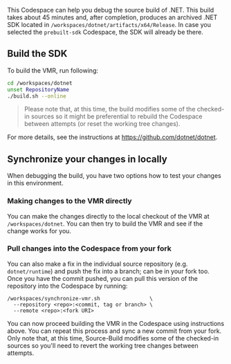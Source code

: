 <!--
########  ########    ###    ########     ######## ##     ## ####  ######
##     ## ##         ## ##   ##     ##       ##    ##     ##  ##  ##    ##
##     ## ##        ##   ##  ##     ##       ##    ##     ##  ##  ##
########  ######   ##     ## ##     ##       ##    #########  ##   ######
##   ##   ##       ######### ##     ##       ##    ##     ##  ##        ##
##    ##  ##       ##     ## ##     ##       ##    ##     ##  ##  ##    ##
##     ## ######## ##     ## ########        ##    ##     ## ####  ######
-->

This Codespace can help you debug the source build of .NET. This build takes about
45 minutes and, after completion, produces an archived .NET SDK located in
`/workspaces/dotnet/artifacts/x64/Release`. In case you selected the `prebuilt-sdk`
Codespace, the SDK will already be there.

## Build the SDK

To build the VMR, run following:
```bash
cd /workspaces/dotnet
unset RepositoryName
./build.sh --online
```

> Please note that, at this time, the build modifies some of the checked-in sources so it might
be preferential to rebuild the Codespace between attempts (or reset the working tree changes).

For more details, see the instructions at https://github.com/dotnet/dotnet.

## Synchronize your changes in locally

When debugging the build, you have two options how to test your changes in this environment.

### Making changes to the VMR directly

You can make the changes directly to the local checkout of the VMR at `/workspaces/dotnet`. You
can then try to build the VMR and see if the change works for you.

### Pull changes into the Codespace from your fork

You can also make a fix in the individual source repository (e.g. `dotnet/runtime`) and push the
fix into a branch; can be in your fork too. Once you have the commit pushed, you can pull this
version of the repository into the Codespace by running:

```
/workspaces/synchronize-vmr.sh                \
  --repository <repo>:<commit, tag or branch> \
  --remote <repo>:<fork URI>
```

You can now proceed building the VMR in the Codespace using instructions above. You can repeat
this process and sync a new commit from your fork. Only note that, at this time, Source-Build
modifies some of the checked-in sources so you'll need to revert the working tree changes
between attempts.
